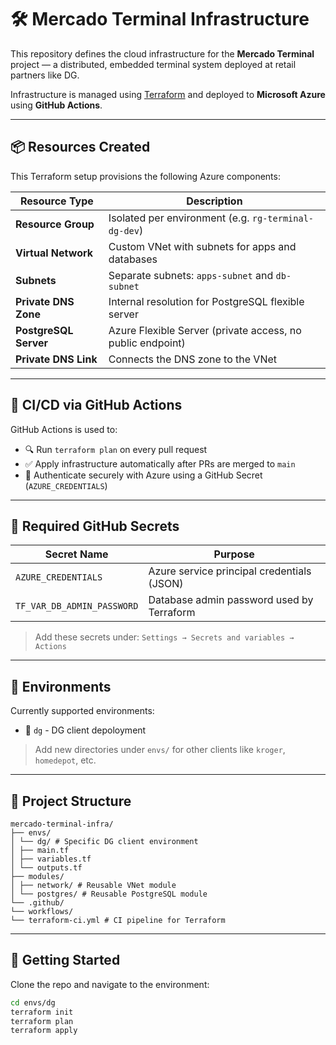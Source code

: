# 🛠 Mercado Terminal Infrastructure

This repository defines the cloud infrastructure for the **Mercado Terminal** project — a distributed, embedded terminal system deployed at retail partners like DG.

Infrastructure is managed using [Terraform](https://www.terraform.io/) and deployed to **Microsoft Azure** using **GitHub Actions**.

---

## 📦 Resources Created

This Terraform setup provisions the following Azure components:

| Resource Type          | Description                                                |
|------------------------|------------------------------------------------------------|
| **Resource Group**     | Isolated per environment (e.g. `rg-terminal-dg-dev`)       |
| **Virtual Network**    | Custom VNet with subnets for apps and databases            |
| **Subnets**            | Separate subnets: `apps-subnet` and `db-subnet`            |
| **Private DNS Zone**   | Internal resolution for PostgreSQL flexible server         |
| **PostgreSQL Server**  | Azure Flexible Server (private access, no public endpoint) |
| **Private DNS Link**   | Connects the DNS zone to the VNet                          |

---

## 🚀 CI/CD via GitHub Actions

GitHub Actions is used to:

- 🔍 Run `terraform plan` on every pull request
- ✅ Apply infrastructure automatically after PRs are merged to `main`
- 🔐 Authenticate securely with Azure using a GitHub Secret (`AZURE_CREDENTIALS`)

---

## 🔐 Required GitHub Secrets

| Secret Name               | Purpose                                      |
|---------------------------|----------------------------------------------|
| `AZURE_CREDENTIALS`       | Azure service principal credentials (JSON)   |
| `TF_VAR_DB_ADMIN_PASSWORD`| Database admin password used by Terraform    |

> Add these secrets under: `Settings → Secrets and variables → Actions`

---

## 🧪 Environments

Currently supported environments:

- 🏬 `dg` - DG client depoloyment

> Add new directories under `envs/` for other clients like `kroger`, `homedepot`, etc.

---

## 📁 Project Structure

```commandline
mercado-terminal-infra/
├── envs/
│ └── dg/ # Specific DG client environment
│ ├── main.tf
│ ├── variables.tf
│ └── outputs.tf
├── modules/
│ ├── network/ # Reusable VNet module
│ └── postgres/ # Reusable PostgreSQL module
└── .github/
└── workflows/
└── terraform-ci.yml # CI pipeline for Terraform
```

---

## 🧰 Getting Started

Clone the repo and navigate to the environment:

```bash
cd envs/dg
terraform init
terraform plan
terraform apply
